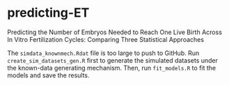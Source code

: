 # predicting-ET
Predicting the Number of Embryos Needed to Reach One Live Birth Across In Vitro Fertilization Cycles: Comparing Three Statistical Approaches 

The `simdata_knownmech.Rdat` file is too large to push to GitHub. Run `create_sim_datasets_gen.R` first to generate the simulated datasets under the known-data generating mechanism. Then, run `fit_models.R` to fit the models and save the results. 
